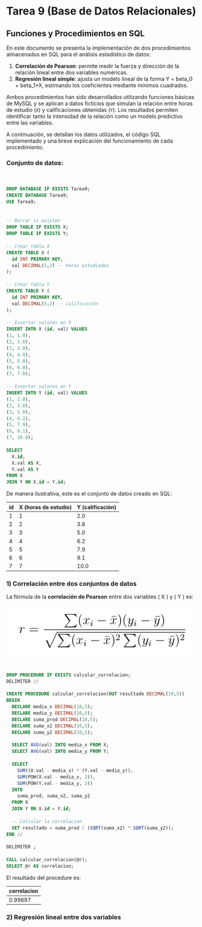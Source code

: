 # Tarea 9 (Base de Datos Relacionales)

## Funciones y Procedimientos en SQL 

En este documento se presenta la implementación de dos procedimientos almacenados en SQL para el análisis estadístico de datos:

1. **Correlación de Pearson**: permite medir la fuerza y dirección de la relación lineal entre dos variables numéricas.
2. **Regresión lineal simple**: ajusta un modelo lineal de la forma Y = beta_0 + beta_1*X, estimando los coeficientes mediante mínimos cuadrados.

Ambos procedimientos han sido desarrollados utilizando funciones básicas de MySQL y se aplican a datos ficticios que simulan la relación entre horas de estudio (`X`) y calificaciones obtenidas (`Y`). Los resultados permiten identificar tanto la intensidad de la relación como un modelo predictivo entre las variables.

A continuación, se detallan los datos utilizados, el código SQL implementado y una breve explicación del funcionamiento de cada procedimiento.

### Conjunto de datos:

```sql


DROP DATABASE IF EXISTS Tarea9;
CREATE DATABASE Tarea9;
USE Tarea9;


-- Borrar si existen
DROP TABLE IF EXISTS X;
DROP TABLE IF EXISTS Y;

-- Crear tabla X
CREATE TABLE X (
  id INT PRIMARY KEY,
  val DECIMAL(5,2) -- horas estudiadas
);

-- Crear tabla Y
CREATE TABLE Y (
  id INT PRIMARY KEY,
  val DECIMAL(5,2) -- calificación
);

-- Insertar valores en X
INSERT INTO X (id, val) VALUES
(1, 1.0),
(2, 2.0),
(3, 3.0),
(4, 4.0),
(5, 5.0),
(6, 6.0),
(7, 7.0);

-- Insertar valores en Y
INSERT INTO Y (id, val) VALUES
(1, 2.0),
(2, 3.8),
(3, 5.0),
(4, 6.2),
(5, 7.9),
(6, 9.1),
(7, 10.0);

SELECT 
  X.id,
  X.val AS X,
  Y.val AS Y
FROM X
JOIN Y ON X.id = Y.id;

```

De manera ilustrativa, este es el conjunto de datos creado en SQL:

| id | X (horas de estudio) | Y (calificación) |
|----|----------------------|------------------|
| 1  | 1                    | 2.0              |
| 2  | 2                    | 3.8              |
| 3  | 3                    | 5.0              |
| 4  | 4                    | 6.2              |
| 5  | 5                    | 7.9              |
| 6  | 6                    | 9.1              |
| 7  | 7                    | 10.0             |

### 1) Correlación entre dos conjuntos de datos

La fórmula de la **correlación de Pearson** entre dos variables \( X \) y \( Y \) es:

![Correlacion](Correlacion.png)

```sql

DROP PROCEDURE IF EXISTS calcular_correlacion;
DELIMITER //

CREATE PROCEDURE calcular_correlacion(OUT resultado DECIMAL(10,5))
BEGIN
  DECLARE media_x DECIMAL(10,5);
  DECLARE media_y DECIMAL(10,5);
  DECLARE suma_prod DECIMAL(10,5);
  DECLARE suma_x2 DECIMAL(10,5);
  DECLARE suma_y2 DECIMAL(10,5);

  SELECT AVG(val) INTO media_x FROM X;
  SELECT AVG(val) INTO media_y FROM Y;

  SELECT 
    SUM((X.val - media_x) * (Y.val - media_y)),
    SUM(POW(X.val - media_x, 2)),
    SUM(POW(Y.val - media_y, 2))
  INTO 
    suma_prod, suma_x2, suma_y2
  FROM X
  JOIN Y ON X.id = Y.id;

  -- Calcular la correlación
  SET resultado = suma_prod / (SQRT(suma_x2) * SQRT(suma_y2));
END //

DELIMITER ;

CALL calcular_correlacion(@r);
SELECT @r AS correlacion;

```

El resultado del procedure es:

| correlacion |
|-------------|
| 0.99697     |

### 2) Regresión lineal entre dos variables